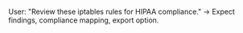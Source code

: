 User: "Review these iptables rules for HIPAA compliance." → Expect findings, compliance mapping, export option.
